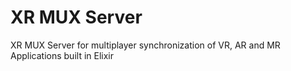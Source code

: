 # XR MUX Server
XR MUX Server for multiplayer synchronization of VR, AR and MR Applications built in Elixir
